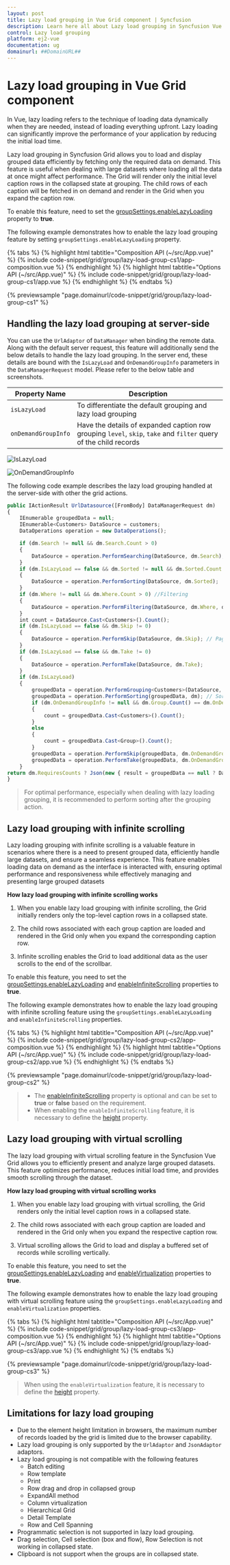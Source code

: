 ```yaml
---
layout: post
title: Lazy load grouping in Vue Grid component | Syncfusion
description: Learn here all about Lazy load grouping in Syncfusion Vue Grid component of Syncfusion Essential JS 2 and more.
control: Lazy load grouping 
platform: ej2-vue
documentation: ug
domainurl: ##DomainURL##
---
```


# Lazy load grouping in Vue Grid component

In Vue, lazy loading refers to the technique of loading data dynamically when they are needed, instead of loading everything upfront. Lazy loading can significantly improve the performance of your application by reducing the initial load time.

Lazy load grouping in Syncfusion Grid allows you to load and display grouped data efficiently by fetching only the required data on demand. This feature is useful when dealing with large datasets where loading all the data at once might affect performance. The Grid will render only the initial level caption rows in the collapsed state at grouping. The child rows of each caption will be fetched in on demand and render in the Grid when you expand the caption row.

To enable this feature, need to set the [groupSettings.enableLazyLoading](https://ej2.syncfusion.com/vue/documentation/api/grid/groupSettings/#enablelazyloading) property to **true**.

The following example demonstrates how to enable the lazy load grouping feature by setting `groupSettings.enableLazyLoading` property.

{% tabs %}
{% highlight html tabtitle="Composition API (~/src/App.vue)" %}
{% include code-snippet/grid/group/lazy-load-group-cs1/app-composition.vue %}
{% endhighlight %}
{% highlight html tabtitle="Options API (~/src/App.vue)" %}
{% include code-snippet/grid/group/lazy-load-group-cs1/app.vue %}
{% endhighlight %}
{% endtabs %}
        
{% previewsample "page.domainurl/code-snippet/grid/group/lazy-load-group-cs1" %}

## Handling the lazy load grouping at server-side

You can use the `UrlAdaptor` of `DataManager` when binding the remote data. Along with the default server request, this feature will additionally send the below details to handle the lazy load grouping. In the server end, these details are bound with the `IsLazyLoad` and `OnDemandGroupInfo` parameters in the `DataManagerRequest` model. Please refer to the below table and screenshots.

Property Name |Description
-----|-----
`isLazyLoad` |To differentiate the default grouping and lazy load grouping
`onDemandGroupInfo` |Have the details of expanded caption row grouping `level`, `skip`, `take` and `filter` query of the child records

![IsLazyLoad](../images/islazyload.jpg)

![OnDemandGroupInfo](../images/groupinfo.jpg)

The following code example describes the lazy load grouping handled at the server-side with other the grid actions.

```ts
public IActionResult UrlDatasource([FromBody] DataManagerRequest dm)
{
    IEnumerable groupedData = null;
    IEnumerable<Customers> DataSource = customers;
    DataOperations operation = new DataOperations();

    if (dm.Search != null && dm.Search.Count > 0)
    {
        DataSource = operation.PerformSearching(DataSource, dm.Search);  //Search
    }
    if (dm.IsLazyLoad == false && dm.Sorted != null && dm.Sorted.Count > 0) //Sorting for grouping
    {
        DataSource = operation.PerformSorting(DataSource, dm.Sorted);
    }
    if (dm.Where != null && dm.Where.Count > 0) //Filtering
    {
        DataSource = operation.PerformFiltering(DataSource, dm.Where, dm.Where[0].Operator);
    }
    int count = DataSource.Cast<Customers>().Count();
    if (dm.IsLazyLoad == false && dm.Skip != 0)
    {
        DataSource = operation.PerformSkip(DataSource, dm.Skip); // Paging
    }
    if (dm.IsLazyLoad == false && dm.Take != 0)
    {
        DataSource = operation.PerformTake(DataSource, dm.Take);
    }
    if (dm.IsLazyLoad)
    {
        groupedData = operation.PerformGrouping<Customers>(DataSource, dm); // Lazy load grouping
        groupedData = operation.PerformSorting(groupedData, dm); // Sorting with Lazy load grouping
        if (dm.OnDemandGroupInfo != null && dm.Group.Count() == dm.OnDemandGroupInfo.Level)
        {
            count = groupedData.Cast<Customers>().Count();
        }
        else
        {
            count = groupedData.Cast<Group>().Count();
        }
        groupedData = operation.PerformSkip(groupedData, dm.OnDemandGroupInfo == null ? dm.Skip : dm.OnDemandGroupInfo.Skip);
        groupedData = operation.PerformTake(groupedData, dm.OnDemandGroupInfo == null ? dm.Take : dm.OnDemandGroupInfo.Take);
    }
return dm.RequiresCounts ? Json(new { result = groupedData == null ? DataSource : groupedData, count = count }) : Json(DataSource);
}
```

> For optimal performance, especially when dealing with lazy loading grouping, it is recommended to perform sorting after the grouping action.

## Lazy load grouping with infinite scrolling

Lazy loading grouping with infinite scrolling is a valuable feature in scenarios where there is a need to present grouped data, efficiently handle large datasets, and ensure a seamless experience. This feature enables loading data on demand as the interface is interacted with, ensuring optimal performance and responsiveness while effectively managing and presenting large grouped datasets

**How lazy load grouping with infinite scrolling works**

1. When you enable lazy load grouping with infinite scrolling, the Grid initially renders only the top-level caption rows in a collapsed state.

2. The child rows associated with each group caption are loaded and rendered in the Grid only when you expand the corresponding caption row.

3. Infinite scrolling enables the Grid to load additional data as the user scrolls to the end of the scrollbar.

To enable this feature, you need to set the [groupSettings.enableLazyLoading](https://ej2.syncfusion.com/vue/documentation/api/grid/groupSettings/#enablelazyloading) and [enableInfiniteScrolling](https://ej2.syncfusion.com/vue/documentation/api/grid/#enableinfinitescrolling) properties to **true**.

The following example demonstrates how to enable the lazy load grouping with infinite scrolling feature using the `groupSettings.enableLazyLoading` and `enableInfiniteScrolling` properties.

{% tabs %}
{% highlight html tabtitle="Composition API (~/src/App.vue)" %}
{% include code-snippet/grid/group/lazy-load-group-cs2/app-composition.vue %}
{% endhighlight %}
{% highlight html tabtitle="Options API (~/src/App.vue)" %}
{% include code-snippet/grid/group/lazy-load-group-cs2/app.vue %}
{% endhighlight %}
{% endtabs %}
        
{% previewsample "page.domainurl/code-snippet/grid/group/lazy-load-group-cs2" %}

> * The [enableInfiniteScrolling](https://ej2.syncfusion.com/vue/documentation/api/grid/#enableinfinitescrolling) property is optional and can be set to **true** or **false** based on the requirement.
> * When enabling the `enableInfiniteScrolling` feature, it is necessary to define the [height](https://ej2.syncfusion.com/vue/documentation/api/grid/#height) property.

## Lazy load grouping with virtual scrolling

The lazy load grouping with virtual scrolling feature in the Syncfusion Vue Grid allows you to efficiently present and analyze large grouped datasets. This feature optimizes performance, reduces initial load time, and provides smooth scrolling through the dataset. 

**How lazy load grouping with virtual scrolling works**

1. When you enable lazy load grouping with virtual scrolling, the Grid renders only the initial level caption rows in a collapsed state.

2. The child rows associated with each group caption are loaded and rendered in the Grid only when you expand the respective caption row.

3. Virtual scrolling allows the Grid to load and display a buffered set of records while scrolling vertically.

To enable this feature, you need to set the [groupSettings.enableLazyLoading](https://ej2.syncfusion.com/vue/documentation/api/grid/groupSettings/#enablelazyloading) and [enableVirtualization](https://ej2.syncfusion.com/vue/documentation/api/grid/#enablevirtualization) properties to **true**.

The following example demonstrates how to enable the lazy load grouping with virtual scrolling feature using the `groupSettings.enableLazyLoading` and `enableVirtualization` properties.

{% tabs %}
{% highlight html tabtitle="Composition API (~/src/App.vue)" %}
{% include code-snippet/grid/group/lazy-load-group-cs3/app-composition.vue %}
{% endhighlight %}
{% highlight html tabtitle="Options API (~/src/App.vue)" %}
{% include code-snippet/grid/group/lazy-load-group-cs3/app.vue %}
{% endhighlight %}
{% endtabs %}
        
{% previewsample "page.domainurl/code-snippet/grid/group/lazy-load-group-cs3" %}

> When using the `enableVirtualization` feature, it is necessary to define the [height](https://ej2.syncfusion.com/vue/documentation/api/grid/#height) property.

## Limitations for lazy load grouping

* Due to the element height limitation in browsers, the maximum number of records loaded by the grid is limited due to the browser capability.
* Lazy load grouping is only supported by the `UrlAdaptor` and `JsonAdaptor` adaptors.
* Lazy load grouping is not compatible with the following features
    * Batch editing
    * Row template
    * Print
    * Row drag and drop in collapsed group
    * ExpandAll method   
    * Column virtualization
    * Hierarchical Grid
    * Detail Template
    * Row and Cell Spanning  
* Programmatic selection is not supported  in lazy load grouping.
* Drag selection, Cell selection (box and flow), Row Selection is not working in collapsed state.
* Clipboard is not support when the groups are in collapsed state.